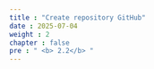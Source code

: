 ```yaml
---
title : "Create repository GitHub"
date : 2025-07-04
weight : 2
chapter : false
pre : " <b> 2.2</b> "
---
```


